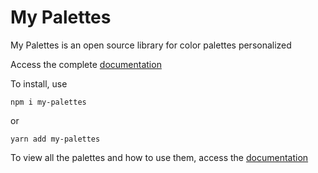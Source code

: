# My Palettes

My Palettes is an open source library for color palettes personalized

Access the complete [documentation](https://my-palettes-docs.vercel.app/docs?page=1)

To install, use

```
npm i my-palettes
```

or

```
yarn add my-palettes
```

To view all the palettes and how to use them, access the [documentation](https://my-palettes-docs.vercel.app/docs?page=6)

